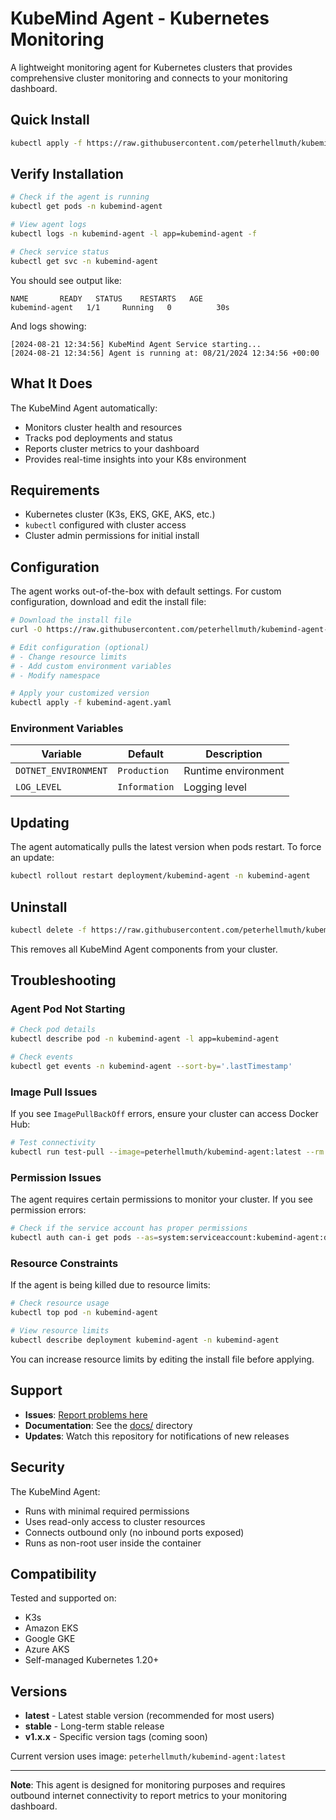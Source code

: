 # KubeMind Agent - Kubernetes Monitoring

A lightweight monitoring agent for Kubernetes clusters that provides comprehensive cluster monitoring and connects to your monitoring dashboard.

## Quick Install

```bash
kubectl apply -f https://raw.githubusercontent.com/peterhellmuth/kubemind-agent-install/main/install/kubemind-agent.yaml
```

## Verify Installation

```bash
# Check if the agent is running
kubectl get pods -n kubemind-agent

# View agent logs
kubectl logs -n kubemind-agent -l app=kubemind-agent -f

# Check service status
kubectl get svc -n kubemind-agent
```

You should see output like:
```
NAME       READY   STATUS    RESTARTS   AGE
kubemind-agent   1/1     Running   0          30s
```

And logs showing:
```
[2024-08-21 12:34:56] KubeMind Agent Service starting...
[2024-08-21 12:34:56] Agent is running at: 08/21/2024 12:34:56 +00:00
```

## What It Does

The KubeMind Agent automatically:
- Monitors cluster health and resources
- Tracks pod deployments and status
- Reports cluster metrics to your dashboard
- Provides real-time insights into your K8s environment

## Requirements

- Kubernetes cluster (K3s, EKS, GKE, AKS, etc.)
- `kubectl` configured with cluster access
- Cluster admin permissions for initial install

## Configuration

The agent works out-of-the-box with default settings. For custom configuration, download and edit the install file:

```bash
# Download the install file
curl -O https://raw.githubusercontent.com/peterhellmuth/kubemind-agent-install/main/install/kubemind-agent.yaml

# Edit configuration (optional)
# - Change resource limits
# - Add custom environment variables
# - Modify namespace

# Apply your customized version
kubectl apply -f kubemind-agent.yaml
```

### Environment Variables

| Variable | Default | Description |
|----------|---------|-------------|
| `DOTNET_ENVIRONMENT` | `Production` | Runtime environment |
| `LOG_LEVEL` | `Information` | Logging level |

## Updating

The agent automatically pulls the latest version when pods restart. To force an update:

```bash
kubectl rollout restart deployment/kubemind-agent -n kubemind-agent
```

## Uninstall

```bash
kubectl delete -f https://raw.githubusercontent.com/peterhellmuth/kubemind-agent-install/main/install/kubemind-agent.yaml
```

This removes all KubeMind Agent components from your cluster.

## Troubleshooting

### Agent Pod Not Starting

```bash
# Check pod details
kubectl describe pod -n kubemind-agent -l app=kubemind-agent

# Check events
kubectl get events -n kubemind-agent --sort-by='.lastTimestamp'
```

### Image Pull Issues

If you see `ImagePullBackOff` errors, ensure your cluster can access Docker Hub:

```bash
# Test connectivity
kubectl run test-pull --image=peterhellmuth/kubemind-agent:latest --rm -it --restart=Never -- echo "Image pull test"
```

### Permission Issues

The agent requires certain permissions to monitor your cluster. If you see permission errors:

```bash
# Check if the service account has proper permissions
kubectl auth can-i get pods --as=system:serviceaccount:kubemind-agent:default
```

### Resource Constraints

If the agent is being killed due to resource limits:

```bash
# Check resource usage
kubectl top pod -n kubemind-agent

# View resource limits
kubectl describe deployment kubemind-agent -n kubemind-agent
```

You can increase resource limits by editing the install file before applying.

## Support

- **Issues**: [Report problems here](https://github.com/peterhellmuth/kubemind-agent-install/issues)
- **Documentation**: See the [docs/](docs/) directory
- **Updates**: Watch this repository for notifications of new releases

## Security

The KubeMind Agent:
- Runs with minimal required permissions
- Uses read-only access to cluster resources
- Connects outbound only (no inbound ports exposed)
- Runs as non-root user inside the container

## Compatibility

Tested and supported on:
- K3s
- Amazon EKS
- Google GKE
- Azure AKS
- Self-managed Kubernetes 1.20+

## Versions

- **latest** - Latest stable version (recommended for most users)
- **stable** - Long-term stable release
- **v1.x.x** - Specific version tags (coming soon)

Current version uses image: `peterhellmuth/kubemind-agent:latest`

---

**Note**: This agent is designed for monitoring purposes and requires outbound internet connectivity to report metrics to your monitoring dashboard.